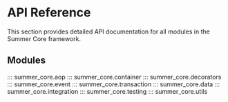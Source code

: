 # API Reference

This section provides detailed API documentation for all modules in the Summer Core framework.

## Modules

::: summer_core.aop
::: summer_core.container
::: summer_core.decorators
::: summer_core.event
::: summer_core.transaction
::: summer_core.data
::: summer_core.integration
::: summer_core.testing
::: summer_core.utils
